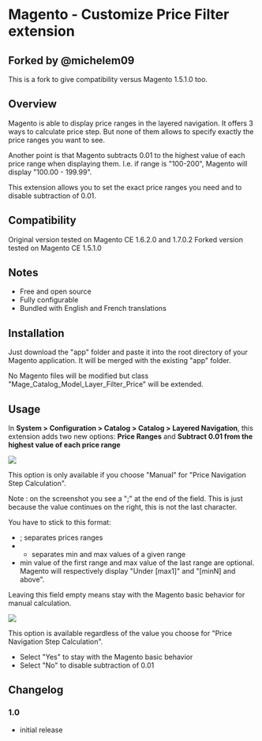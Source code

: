 # Magento - Customize Price Filter extension

## Forked by @michelem09
This is a fork to give compatibility versus Magento 1.5.1.0 too.

## Overview
Magento is able to display price ranges in the layered navigation. It offers 3 ways to calculate price step. But none of them allows to specify exactly the price ranges you want to see.

Another point is that Magento subtracts 0.01 to the highest value of each price range when displaying them. I.e. if range is "100-200", Magento will display "100.00 - 199.99".

This extension allows you to set the exact price ranges you need and to disable subtraction of 0.01.

## Compatibility
Original version tested on Magento CE 1.6.2.0 and 1.7.0.2
Forked version tested on Magento CE 1.5.1.0

## Notes
* Free and open source
* Fully configurable
* Bundled with English and French translations

## Installation
Just download the "app" folder and paste it into the root directory of your Magento application. It will be merged with the existing "app" folder.

No Magento files will be modified but class "Mage_Catalog_Model_Layer_Filter_Price" will be extended.

## Usage
In __System > Configuration > Catalog > Catalog > Layered Navigation__, this extension adds two new options: __Price Ranges__ and __Subtract 0.01 from the highest value of each price range__

![](http://4.bp.blogspot.com/-ubCE1QQ-XSs/UHkh7AbIvBI/AAAAAAAALMg/dACSlC0T6Xw/s1600/price-ranges.png)

This option is only available if you choose "Manual" for "Price Navigation Step Calculation".

Note : on the screenshot you see a ";" at the end of the field. This is just because the value continues on the right, this is not the last character.

You have to stick to this format:
* ; separates prices ranges
* - separates min and max values of a given range
* min value of the first range and max value of the last range are optional. Magento will respectively display "Under [max1]" and "[minN] and above".

Leaving this field empty means stay with the Magento basic behavior for manual calculation.

![](http://1.bp.blogspot.com/-IySUPzoaAls/UHkijgjwwPI/AAAAAAAALMo/f0oaG3zQzKo/s1600/substract-001.png)

This option is available regardless of the value you choose for "Price Navigation Step Calculation".
* Select "Yes" to stay with the Magento basic behavior
* Select "No" to disable subtraction of 0.01

## Changelog
### 1.0
* initial release
